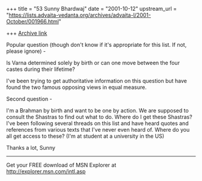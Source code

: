 +++
title = "53 Sunny Bhardwaj"
date = "2001-10-12"
upstream_url = "https://lists.advaita-vedanta.org/archives/advaita-l/2001-October/001966.html"

+++
[Archive link](https://lists.advaita-vedanta.org/archives/advaita-l/2001-October/001966.html)

Popular question (though don't know if it's appropriate for this list. If
not, please ignore) -

Is Varna determined solely by birth or can one move between the four castes
during their lifetime?

I've been trying to get authoritative information on this question but have
found the two famous opposing views in equal measure.

Second question -

I'm a Brahman by birth and want to be one by action. We are supposed to
consult the Shastras to find out what to do. Where do I get these Shastras?
I've been following several threads on this list and have heard quotes and
references from various texts that I've never even heard of. Where do you
all get access to these? (I'm at student at a university in the US)

Thanks a lot,
Sunny


_________________________________________________________________
Get your FREE download of MSN Explorer at http://explorer.msn.com/intl.asp

